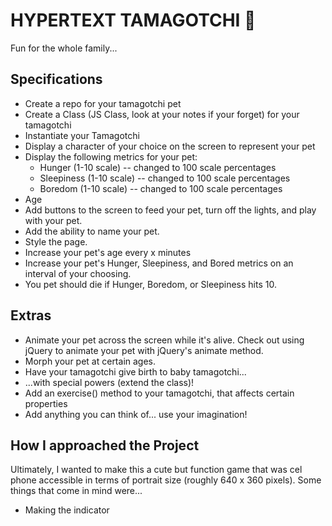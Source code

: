 # HYPERTEXT TAMAGOTCHI :japanese_goblin:


Fun for the whole family...

## Specifications
* Create a repo for your tamagotchi pet
* Create a Class (JS Class, look at your notes if your forget) for your tamagotchi
* Instantiate your Tamagotchi
* Display a character of your choice on the screen to represent your pet
* Display the following metrics for your pet:
   * Hunger (1-10 scale)  -- changed to 100 scale percentages
   * Sleepiness (1-10 scale) -- changed to 100 scale percentages
   * Boredom (1-10 scale) -- changed to 100 scale percentages
* Age
* Add buttons to the screen to feed your pet, turn off the lights, and play with your pet.
* Add the ability to name your pet.
* Style the page.
* Increase your pet's age every x minutes
* Increase your pet's Hunger, Sleepiness, and Bored metrics on an interval of your choosing.
* You pet should die if Hunger, Boredom, or Sleepiness hits 10.

## Extras
* Animate your pet across the screen while it's alive. Check out using jQuery to animate your pet with jQuery's animate method.
* Morph your pet at certain ages.
* Have your tamagotchi give birth to baby tamagotchi...
* ...with special powers (extend the class)!
* Add an exercise() method to your tamagotchi, that affects certain properties
* Add anything you can think of... use your imagination!

## How I approached the Project

Ultimately, I wanted to make this a cute but function game that was cel phone accessible in terms of portrait size (roughly 640 x 360 pixels). Some things that come in mind were...

* Making the indicator 